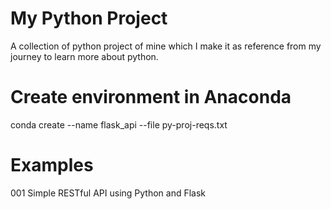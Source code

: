 # My Python Project
A collection of python project of mine which I make it as reference from my journey to learn more about python.
# Create environment in Anaconda
conda create --name flask_api --file py-proj-reqs.txt

# Examples
001 Simple RESTful API using Python and Flask